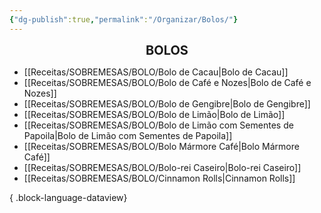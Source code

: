 ```yaml
---
{"dg-publish":true,"permalink":"/Organizar/Bolos/"}
---
```


<div style="text-align: center;"> <span style="font-size: 20px;"><b>BOLOS</b></span> </div>

- [[Receitas/SOBREMESAS/BOLO/Bolo de Cacau\|Bolo de Cacau]]
- [[Receitas/SOBREMESAS/BOLO/Bolo de Café e Nozes\|Bolo de Café e Nozes]]
- [[Receitas/SOBREMESAS/BOLO/Bolo de Gengibre\|Bolo de Gengibre]]
- [[Receitas/SOBREMESAS/BOLO/Bolo de Limão\|Bolo de Limão]]
- [[Receitas/SOBREMESAS/BOLO/Bolo de Limão com Sementes de Papoila\|Bolo de Limão com Sementes de Papoila]]
- [[Receitas/SOBREMESAS/BOLO/Bolo Mármore Café\|Bolo Mármore Café]]
- [[Receitas/SOBREMESAS/BOLO/Bolo-rei Caseiro\|Bolo-rei Caseiro]]
- [[Receitas/SOBREMESAS/BOLO/Cinnamon Rolls\|Cinnamon Rolls]]

{ .block-language-dataview}
